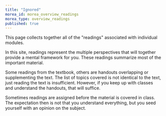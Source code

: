 ```yaml
---
title: "Ignored"
morea_id: morea_overview_readings
morea_type: overview_readings
published: true
---
```


This page collects together all of the "readings" associated with
individual modules.

In this site, readings represent the multiple perspectives that will
together provide a mental framework for you. These readings summarize
most of the important material.

Some readings from the textbook, others are handouts overlapping or
supplementing the text. The list of topics covered is not identical
to the text, just reading the text is insufficient. However, if you 
keep up with classes and understand the handouts, that will suffice.

Sometimes readings are assigned before the material is covered in
class. The expectation then is not that you understand everything,
but you seed yourself with an opinion on the subject. 



